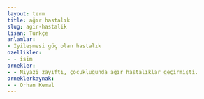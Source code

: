 ```yaml
---
layout: term
title: ağır hastalık
slug: agir-hastalik
lisan: Türkçe
anlamlar:
- İyileşmesi güç olan hastalık
ozellikler:
- - isim
ornekler:
- - Niyazi zayıftı, çocukluğunda ağır hastalıklar geçirmişti.
orneklerkaynak:
- - Orhan Kemal
---
```


